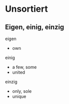 # Unsortiert

## Eigen, einig, einzig

eigen
- own

einig
- a few, some
- united

einzig
- only, sole
- unique
